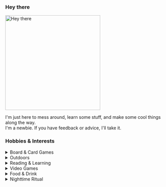 <h3>Hey there</h3>
<picture>
  <img 
    alt="Hey there" 
    src="https://external-content.duckduckgo.com/iu/?u=https%3A%2F%2Fbloggingwv.com%2Fwp-content%2Fuploads%2F2014%2F07%2Fdogs_with_eyebrows005.jpg&f=1&nofb=1&ipt=df0ee1623b393b47adf1882704e8cbecb85965268d36b4c57edf58b92315732b&ipo=images"
    width="300" 
  >
</picture>

<p>I'm just here to mess around, learn some stuff, and make some cool things along the way.<br>
I'm a newbie. If you have feedback or advice, I'll take it.</p>


<h3>Hobbies & Interests</h3>

<details>
<summary>Board & Card Games</summary>
  <p>Chess, Gin, Cribbage - but I'll play 'em all.</p>
</details>

<details>
<summary>Outdoors</summary>
  <p>Light hikes, bopping around town, outdoor dining, escape rooms.</p>
</details>

<details>
<summary>Reading & Learning</summary>
  <p>Books, articles, random rabbit holes, existential crises.<br>
  Fav book is  <em>Project Hail Mary</em> by Andy Weir. 
  If you haven't read it, do it now!!! Or else.</p>
</details>

<details>
<summary>Video Games</summary>
<ul>
  <li>Portal 1 & 2 (obsessed)</li>
  <li>Fallout 3, 4, NV (i &lt;3 apocalypse)</li>
  <li>Mass Effect 2 (the best one)</li>
  <li>Kirby in Smash (down-B spam champion)</li>
  <li>Tetris</li>
</ul>
</details>

<details>
<summary>Food & Drink</summary>
  <p>Coffee. Matcha, when my caffeine levels are in the "critical" zone.<br>
  Fav food is sashimi (Salmon, Yellowtail, Escolar) with ponzu and wasabi.</p>
</details>

<details>
<summary>Nighttime Ritual</summary>
  <p>I drink tea and read on my Kindle every night.</p>
</details>
